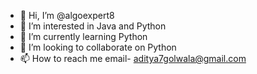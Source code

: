 - 👋 Hi, I’m @algoexpert8
- 👀 I’m interested in Java and Python
- 🌱 I’m currently learning Python
- 💞️ I’m looking to collaborate on Python
- 📫 How to reach me email- aditya7golwala@gmail.com

<!---
algoexpert8/algoexpert8 is a ✨ special ✨ repository because its `README.md` (this file) appears on your GitHub profile.
You can click the Preview link to take a look at your changes.
--->
